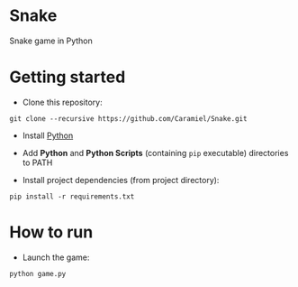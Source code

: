 # Snake

Snake game in Python

# Getting started

* Clone this repository:

```
git clone --recursive https://github.com/Caramiel/Snake.git
```

* Install [Python](https://www.python.org/)
* Add __Python__ and __Python Scripts__ (containing `pip` executable) directories to PATH

* Install project dependencies (from project directory):

```
pip install -r requirements.txt
```

# How to run

* Launch the game:

```
python game.py
```
